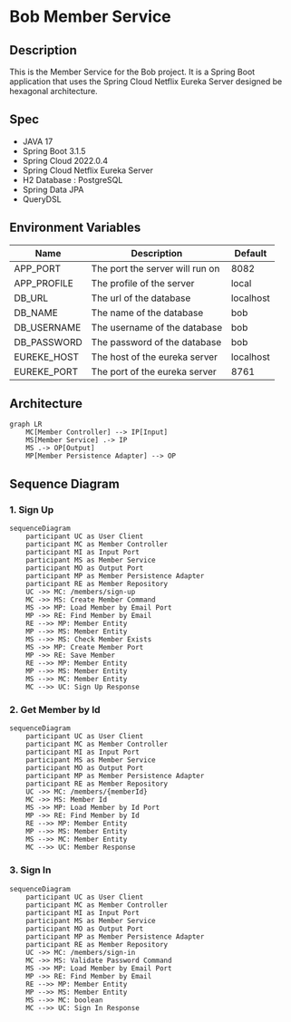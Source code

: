 # Bob Member Service

## Description

This is the Member Service for the Bob project. It is a Spring Boot application that uses the Spring Cloud Netflix
Eureka
Server designed be hexagonal architecture.

## Spec

- JAVA 17
- Spring Boot 3.1.5
- Spring Cloud 2022.0.4
- Spring Cloud Netflix Eureka Server
- H2 Database : PostgreSQL
- Spring Data JPA
- QueryDSL

## Environment Variables

| Name        | Description                     | Default   |
|-------------|---------------------------------|-----------|
| APP_PORT    | The port the server will run on | 8082      |
| APP_PROFILE | The profile of the server       | local     |
| DB_URL      | The url of the database         | localhost |
| DB_NAME     | The name of the database        | bob       |
| DB_USERNAME | The username of the database    | bob       |
| DB_PASSWORD | The password of the database    | bob       |
| EUREKE_HOST | The host of the eureka server   | localhost |
| EUREKE_PORT | The port of the eureka server   | 8761      |

## Architecture

```mermaid
graph LR
    MC[Member Controller] --> IP[Input]
    MS[Member Service] .-> IP
    MS .-> OP[Output]
    MP[Member Persistence Adapter] --> OP
```

## Sequence Diagram

### 1. Sign Up

```mermaid
sequenceDiagram
    participant UC as User Client
    participant MC as Member Controller
    participant MI as Input Port
    participant MS as Member Service
    participant MO as Output Port
    participant MP as Member Persistence Adapter
    participant RE as Member Repository
    UC ->> MC: /members/sign-up
    MC ->> MS: Create Member Command
    MS ->> MP: Load Member by Email Port
    MP ->> RE: Find Member by Email
    RE -->> MP: Member Entity
    MP -->> MS: Member Entity
    MS -->> MS: Check Member Exists
    MS ->> MP: Create Member Port
    MP ->> RE: Save Member
    RE -->> MP: Member Entity
    MP -->> MS: Member Entity
    MS -->> MC: Member Entity
    MC -->> UC: Sign Up Response
```

### 2. Get Member by Id

```mermaid
sequenceDiagram
    participant UC as User Client
    participant MC as Member Controller
    participant MI as Input Port
    participant MS as Member Service
    participant MO as Output Port
    participant MP as Member Persistence Adapter
    participant RE as Member Repository
    UC ->> MC: /members/{memberId}
    MC ->> MS: Member Id
    MS ->> MP: Load Member by Id Port
    MP ->> RE: Find Member by Id
    RE -->> MP: Member Entity
    MP -->> MS: Member Entity
    MS -->> MC: Member Entity
    MC -->> UC: Member Response
```

### 3. Sign In

```mermaid
sequenceDiagram
    participant UC as User Client
    participant MC as Member Controller
    participant MI as Input Port
    participant MS as Member Service
    participant MO as Output Port
    participant MP as Member Persistence Adapter
    participant RE as Member Repository
    UC ->> MC: /members/sign-in
    MC ->> MS: Validate Password Command
    MS ->> MP: Load Member by Email Port
    MP ->> RE: Find Member by Email
    RE -->> MP: Member Entity
    MP -->> MS: Member Entity
    MS -->> MC: boolean
    MC -->> UC: Sign In Response
```
